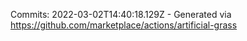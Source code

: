Commits: 2022-03-02T14:40:18.129Z - Generated via https://github.com/marketplace/actions/artificial-grass
<br>
